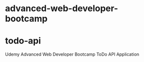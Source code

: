 # advanced-web-developer-bootcamp
# todo-api
Udemy Advanced Web Developer Bootcamp
ToDo API Application